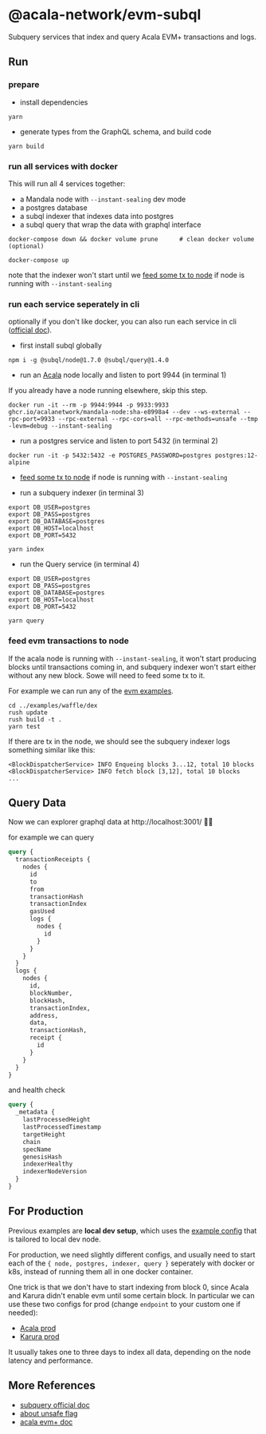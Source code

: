 # @acala-network/evm-subql
Subquery services that index and query Acala EVM+ transactions and logs.

## Run
### prepare
- install dependencies
```
yarn
```

- generate types from the GraphQL schema, and build code
```
yarn build
```

### run all services with docker
This will run all 4 services together:
- a Mandala node with `--instant-sealing` dev mode
- a postgres database
- a subql indexer that indexes data into postgres
- a subql query that wrap the data with graphql interface

```
docker-compose down && docker volume prune      # clean docker volume (optional)

docker-compose up
```

note that the indexer won't start until we [feed some tx to node](#feed-evm-transactions-to-node) if node is running with `--instant-sealing`

### run each service seperately in cli
optionally if you don't like docker, you can also run each service in cli ([official doc](https://academy.subquery.network/run_publish/run.html#running-an-indexer-subql-node)).
- first install subql globally
```
npm i -g @subql/node@1.7.0 @subql/query@1.4.0
```

- run an [Acala](https://github.com/AcalaNetwork/Acala) node locally and listen to port 9944 (in terminal 1)

If you already have a node running elsewhere, skip this step.
```
docker run -it --rm -p 9944:9944 -p 9933:9933 ghcr.io/acalanetwork/mandala-node:sha-e8998a4 --dev --ws-external --rpc-port=9933 --rpc-external --rpc-cors=all --rpc-methods=unsafe --tmp -levm=debug --instant-sealing
```

- run a postgres service and listen to port 5432 (in terminal 2)
```
docker run -it -p 5432:5432 -e POSTGRES_PASSWORD=postgres postgres:12-alpine
```

- [feed some tx to node](#feed-evm-transactions-to-node) if node is running with `--instant-sealing`

- run a subquery indexer (in terminal 3)
```
export DB_USER=postgres
export DB_PASS=postgres
export DB_DATABASE=postgres
export DB_HOST=localhost
export DB_PORT=5432

yarn index
```

- run the Query service (in terminal 4)
```
export DB_USER=postgres
export DB_PASS=postgres
export DB_DATABASE=postgres
export DB_HOST=localhost
export DB_PORT=5432

yarn query
```

### feed evm transactions to node
If the acala node is running with `--instant-sealing`, it won't start producing blocks until transactions coming in, and subquery indexer won't start either without any new block. Sowe will need to feed some tx to it. 

For example we can run any of the [evm examples](https://github.com/AcalaNetwork/bodhi.js/tree/master/examples).
```
cd ../examples/waffle/dex
rush update
rush build -t .
yarn test
```

If there are tx in the node, we should see the subquery indexer logs something similar like this:
```
<BlockDispatcherService> INFO Enqueing blocks 3...12, total 10 blocks
<BlockDispatcherService> INFO fetch block [3,12], total 10 blocks
...
```

## Query Data
Now we can explorer graphql data at http://localhost:3001/ 🎉🎉

for example we can query
```graphql
query {
  transactionReceipts {
    nodes {
      id
      to
      from
      transactionHash
      transactionIndex
      gasUsed
      logs {
        nodes {
          id
        }
      }
    }
  }
  logs {
    nodes {
      id,
      blockNumber,
      blockHash,
      transactionIndex,
      address,
      data,
      transactionHash,
      receipt {
        id
      }
    }
  }
}
```

and health check
```graphql
query {
  _metadata {
    lastProcessedHeight
    lastProcessedTimestamp
    targetHeight
    chain
    specName
    genesisHash
    indexerHealthy
    indexerNodeVersion
  }
}
```
## For Production
Previous examples are **local dev setup**, which uses the [example config](./project.yaml) that is tailored to local dev node. 

For production, we need slightly different configs, and usually need to start each of the `{ node, postgres, indexer, query }` seperately with docker or k8s, instead of running them all in one docker container.

One trick is that we don't have to start indexing from block 0, since Acala and Karura didn't enable evm until some certain block. In particular we can use these two configs for prod (change `endpoint` to your custom one if needed):
- [Acala prod](./project-acala-840000.yaml)
- [Karura prod](./project-karura-1780000.yaml)

It usually takes one to three days to index all data, depending on the node latency and performance.

## More References
- [subquery official doc](https://doc.subquery.network/quickstart/helloworld-localhost.html)
- [about unsafe flag](https://academy.subquery.network/run_publish/references.html#unsafe)
- [acala evm+ doc](https://evmdocs.acala.network/network/network-setup/local-development-network)
